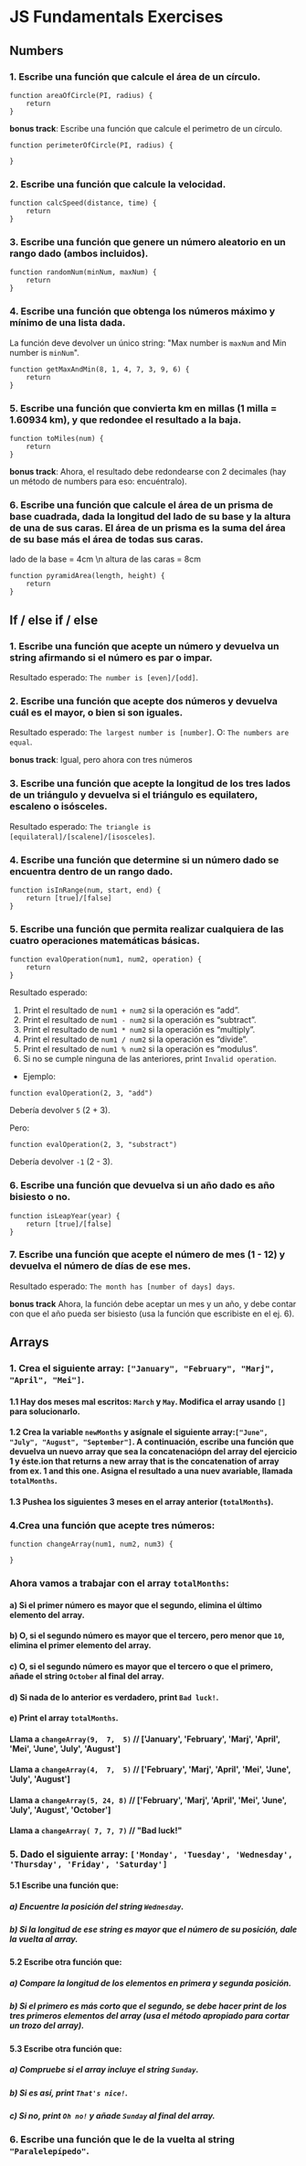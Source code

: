 # JS Fundamentals Exercises

## Numbers

### 1. Escribe una función que calcule el área de un círculo.
```
function areaOfCircle(PI, radius) {
	return
}
```

**bonus track**:  Escribe una función que calcule el perimetro de un círculo.
```
function perimeterOfCircle(PI, radius) {

}
```


### 2. Escribe una función que calcule la velocidad.
```
function calcSpeed(distance, time) {
	return 
}
```


### 3. Escribe una función que genere un número aleatorio en un rango dado (ambos incluidos).
```
function randomNum(minNum, maxNum) {
	return
}
```


### 4. Escribe una función que obtenga los números máximo y mínimo de una lista dada.
La función deve devolver un único string: "Max number is `maxNum` and Min number is `minNum`".
```
function getMaxAndMin(8, 1, 4, 7, 3, 9, 6) {
	return
}
```


### 5. Escribe una función que convierta km en millas (1 milla = 1.60934 km), y que redondee el resultado a la baja.
```
function toMiles(num) {
	return
}
```
**bonus track**:  Ahora, el resultado debe redondearse con 2 decimales (hay un método de numbers para eso: encuéntralo).


### 6. Escribe una función que calcule el área de un prisma de base cuadrada, dada la longitud del lado de su base y la altura de una de sus caras. El área de un prisma es la suma del área de su base más el área de todas sus caras.

lado de la base = 4cm \n
altura de las caras = 8cm

```
function pyramidArea(length, height) {
	return
}
```



## If / else if / else

### 1. Escribe una función que acepte un número y devuelva un string afirmando si el número es par o impar.
 Resultado esperado: `The number is [even]/[odd]`.


### 2. Escribe una función que acepte dos números y devuelva cuál es el mayor, o bien si son iguales.
 Resultado esperado: `The largest number is [number]`.
 O: `The numbers are equal`.


**bonus track**:  Igual, pero ahora con tres números


### 3. Escribe una función que acepte la longitud de los tres lados de un triángulo y devuelva si el triángulo es equilatero, escaleno o isósceles.
Resultado esperado: `The triangle is [equilateral]/[scalene]/[isosceles]`.


### 4. Escribe una función que determine si un número dado se encuentra dentro de un rango dado.
```
function isInRange(num, start, end) {
	return [true]/[false]
}
```


### 5. Escribe una función que permita realizar cualquiera de las cuatro operaciones matemáticas básicas.
```
function evalOperation(num1, num2, operation) {
	return
}
```
Resultado esperado:
1.  Print el resultado de `num1 + num2` si la operación es “add”.
2.  Print el resultado de `num1 - num2` si la operación es “subtract”.
3.  Print el resultado de `num1 * num2` si la operación es “multiply”.
4.  Print el resultado de `num1 / num2` si la operación es “divide”.
5.  Print el resultado de `num1 % num2` si la operación es “modulus”.
6.  Si no se cumple ninguna de las anteriores, print `Invalid operation`.

- Ejemplo:
````
function evalOperation(2, 3, "add")
````
Debería devolver `5` (2 + 3).

Pero:
````
function evalOperation(2, 3, "substract")
````
Debería devolver `-1` (2 - 3).


### 6. Escribe una función que devuelva si un año dado es año bisiesto o no.
```
function isLeapYear(year) {
	return [true]/[false]
}
```


### 7. Escribe una función que acepte el número de mes (1 - 12) y devuelva el número de días de ese mes.
Resultado esperado: `The month has [number of days] days`.

**bonus track** Ahora, la función debe aceptar un mes y un año, y debe contar con que el año pueda ser bisiesto (usa la función que escribiste en el ej. 6).



## Arrays

### 1. Crea el siguiente array: `["January", "February", "Marj", "April", "Mei"]`. 

#### 1.1 Hay dos meses mal escritos: `March` y `May`. Modifica el array usando `[]` para solucionarlo.

#### 1.2 Crea la variable `newMonths` y asígnale el siguiente array:`["June", "July", "August", "September"]`.  A continuación, escribe una función que devuelva un nuevo array que sea la concatenaciópn del array del ejercicio 1 y éste.ion that returns a new array that is the concatenation of array from ex. 1 and this one. Asigna el resultado a una nuev avariable, llamada `totalMonths`.

#### 1.3 Pushea los siguientes 3 meses en el array anterior (`totalMonths`).



### 4.Crea una función que acepte tres números:
```
function changeArray(num1, num2, num3) {

}
```

### Ahora vamos a trabajar con el array `totalMonths`:
#### a) Si el primer número es mayor que el segundo, elimina el último elemento del array.

#### b) O, si el segundo número es mayor que el tercero, pero menor que `10`, elimina el primer elemento del array.

#### c) O, si el segundo número es mayor que el tercero o que el primero, añade el string `October` al final del array.

#### d) Si nada de lo anterior es verdadero, print `Bad luck!`.

#### e)  Print el array `totalMonths`.

#### Llama a `changeArray(9,  7,  5)` // ['January', 'February', 'Marj', 'April', 'Mei', 'June', 'July', 'August']
#### Llama a `changeArray(4,  7,  5)` // ['February', 'Marj', 'April', 'Mei', 'June', 'July', 'August']
#### Llama a `changeArray(5, 24, 8)` // ['February', 'Marj', 'April', 'Mei', 'June', 'July', 'August', 'October']
#### Llama a `changeArray( 7, 7, 7)` // "Bad luck!"


### 5. Dado el siguiente array: `['Monday', 'Tuesday', 'Wednesday', 'Thursday', 'Friday', 'Saturday']`

#### 5.1 Escribe una función que:

##### a) Encuentre la posición del string `Wednesday`.

##### b) Si la longitud de ese string es mayor que el número de su posición, dale la vuelta al array.


#### 5.2 Escribe otra función que:

##### a) Compare la longitud de los elementos en primera y segunda posición.

##### b) Si el primero es más corto que el segundo, se debe hacer print de los tres primeros elementos del array (usa el método apropiado para cortar un trozo del array).


#### 5.3 Escribe otra función que:

##### a) Compruebe si el array incluye el string `Sunday`.

##### b) Si es así, print `That's nice!`.

##### c) Si no, print `Oh no!` y añade `Sunday` al final del array.


### 6. Escribe una función que le de la vuelta al string `"Paralelepípedo"`.